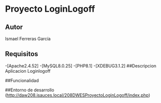 # Proyecto LoginLogoff
## Autor
Ismael Ferreras García
## Requisitos
   -[Apache2.4.52]
   -[MySQL8.0.25]
   -[PHP8.1]
   -[XDEBUG3.1.2]
##Descripcion
Aplicacion Loginlogoff

##Funcionalidad

##Entorno de desarrollo
(http://daw208.isauces.local/208DWESProyectoLoginLogoff/index.php)
